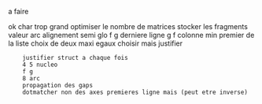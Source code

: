a faire 

ok      char trop grand
        optimiser le nombre de matrices
        stocker les fragments
        valeur arc alignement semi glo
        f g derniere ligne
        g f colonne
        min premier de la liste
        choix de deux maxi egaux
        choisir mais justifier

        justifier struct a chaque fois
        4 5 nucleo
        f g
        8 arc
        propagation des gaps
        dotmatcher non des axes premieres ligne mais (peut etre inverse)
